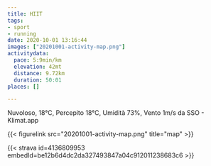 ```yaml
---
title: HIIT
tags:
- sport
- running
date: 2020-10-01 13:16:44
images: ["20201001-activity-map.png"]
activitydata:
  pace: 5:9min/km
  elevation: 42mt
  distance: 9.72km
  duration: 50:01
places: []

---
```


Nuvoloso, 18°C, Percepito 18°C, Umidità 73%, Vento 1m/s da SSO - Klimat.app

<!--more-->



{{< figurelink src="20201001-activity-map.png" title="map" >}}


{{< strava id=4136809953 embedId=be12b6d4dc2da327493847a04c912011238683c6 >}}
